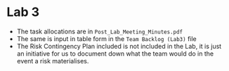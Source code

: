 # Lab 3
- The task allocations are in `Post_Lab_Meeting_Minutes.pdf`
- The same is input in table form in the `Team Backlog (Lab3)` file
- The Risk Contingency Plan included is not included in the Lab, it is just an initiative for us to document down what the team would do in the event a risk materialises.
